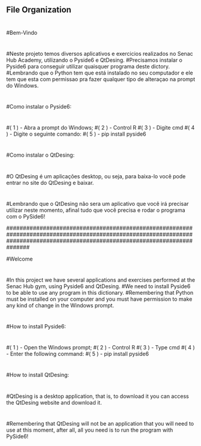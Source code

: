 ## File Organization
#
#
#Bem-Vindo
#
#
#Neste projeto temos diversos aplicativos e exercicios realizados no Senac Hub Academy, utilizando o Pyside6 e QtDesing.
#Precisamos instalar o Pyside6 para conseguir utilizar quaisquer programa deste dictory.
#Lembrando que o Python tem que está instalado no seu computador e ele tem que esta com permissao pra fazer qualquer tipo de alteraçao na prompt do Windows.
#
#
#Como instalar o Pyside6:
#
#
#( 1 ) - Abra a prompt do Windows; 
#( 2 ) - Control R 
#( 3 ) - Digite cmd 
#( 4 ) - Digite o seguinte comando:
#( 5 ) - pip install pyside6
#
#
#Como instalar o QtDesing:
#
#
#O QtDesing é um aplicações desktop, ou seja, para baixa-lo você pode entrar no site do QtDesing e baixar. 
#
#
#Lembrando que o QtDesing não sera um aplicativo que você irá precisar utilizar neste momento, afinal tudo que você precisa e rodar o programa com o PySide6!


###############################################################################################################################################################################


#Welcome
#
#
#In this project we have several applications and exercises performed at the Senac Hub gym, using Pyside6 and QtDesing.
#We need to install Pyside6 to be able to use any program in this dictionary.
#Remembering that Python must be installed on your computer and you must have permission to make any kind of change in the Windows prompt.
#
#
#How to install Pyside6:
#
#
#( 1 ) - Open the Windows prompt;
#( 2 ) - Control R
#( 3 ) - Type cmd
#( 4 ) - Enter the following command:
#( 5 ) - pip install pyside6
#
#
#How to install QtDesing:
#
#
#QtDesing is a desktop application, that is, to download it you can access the QtDesing website and download it.
#
#
#Remembering that QtDesing will not be an application that you will need to use at this moment, after all, all you need is to run the program with PySide6!
